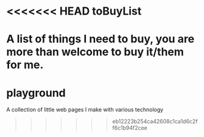 <<<<<<< HEAD
toBuyList
=========

A list of things I need to buy, you are more than welcome to buy it/them for me. 
=======
playground
==========

A collection of little web pages I make with various technology
>>>>>>> eb12223b254ca42608c1ca1d6c2ff6c1b94f2cee
